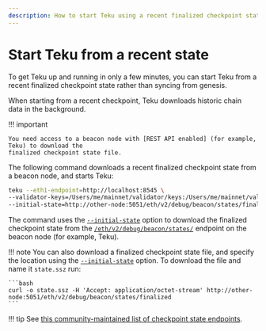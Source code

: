 ```yaml
---
description: How to start Teku using a recent finalized checkpoint state
---
```


# Start Teku from a recent state

To get Teku up and running in only a few minutes, you can start Teku from a recent finalized
checkpoint state rather than syncing from genesis.

When starting from a recent checkpoint, Teku downloads historic chain data in the background.

!!! important

    You need access to a beacon node with [REST API enabled] (for example, Teku) to download the 
    finalized checkpoint state file.

The following command downloads a recent finalized checkpoint state from a beacon node, and
starts Teku:

```bash
teku --eth1-endpoint=http://localhost:8545 \
--validator-keys=/Users/me/mainnet/validator/keys:/Users/me/mainnet/validator/passwords \
--initial-state=http://other-node:5051/eth/v2/debug/beacon/states/finalized
```

The command uses the [`--initial-state`](../../Reference/CLI/CLI-Syntax.md#initial-state) option
to download the finalized checkpoint state from the
[`/eth/v2/debug/beacon/states/`](https://consensys.github.io/teku/#operation/getEthV1DebugBeaconStatesWithState_id) endpoint
on the beacon node (for example, Teku).

!!! note
    You can also download a finalized checkpoint state file, and specify the location
    using the [`--initial-state`](../../Reference/CLI/CLI-Syntax.md#initial-state) option. To
    download the file and name it `state.ssz` run:

    ```bash
    curl -o state.ssz -H 'Accept: application/octet-stream' http://other-node:5051/eth/v2/debug/beacon/states/finalized
    ```

!!! tip
    See [this community-maintained list of checkpoint state endpoints](https://eth-clients.github.io/checkpoint-sync-endpoints/).

<!--links-->
[REST API enabled]: ../../Reference/CLI/CLI-Syntax.md#rest-api-enabled
